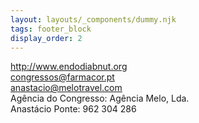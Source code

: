 ```yaml
---
layout: layouts/_components/dummy.njk
tags: footer_block
display_order: 2
---
```

http://www.endodiabnut.org   
congressos@farmacor.pt  
anastacio@melotravel.com   
Agência do Congresso: Agência Melo, Lda.   
Anastácio Ponte: 962 304 286     
